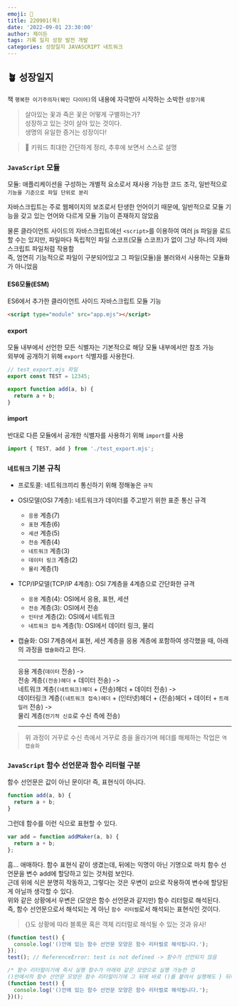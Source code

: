 ```yaml
---
emoji: 🌱
title: 220901(목)
date: '2022-09-01 23:30:00'
author: 제이든
tags: 기록 일지 성장 발전 개발
categories: 성장일지 JAVASCRIPT 네트워크
---
```


## 🪴 성장일지

책 `행복한 이기주의자(웨인 다이어)`의 내용에 자극받아 시작하는 소박한 `성장기록`

> 살아있는 꽃과 죽은 꽃은 어떻게 구별하는가?<br/>
> 성장하고 있는 것이 살아 있는 것이다.<br/>
> 생명의 유일한 증거는 성장이다!

> 🌳 키워드
> 최대한 간단하게 정리, 추후에 보면서 스스로 설명

### `JavaScript` 모듈

모듈: 애플리케이션을 구성하는 개별적 요소로서 재사용 가능한 코드 조각, 일반적으로 `기능을 기준으로 파일 단위로 분리`

자바스크립트는 주로 웹페이지의 보조로서 탄생한 언어이기 때문에, 일반적으로 모듈 기능을 갖고 있는 언어와 다르게 모듈 기능이 존재하지 않았음

물론 클라이언트 사이드의 자바스크립트에선 `<script>`를 이용하여 여러 js 파일을 로드할 수는 있지만, 파일마다 독립적인 파일 스코프(모듈 스코프)가 없이 그냥 하나의 자바스크립트 파일처럼 작용함<br/>
즉, 엄연히 기능적으로 파일이 구분되어있고 그 파일(모듈)을 불러와서 사용하는 모듈화가 아니었음

#### ES6모듈(ESM)

ES6에서 추가한 클라이언트 사이드 자바스크립트 모듈 기능<br/>

```html
<script type="module" src="app.mjs"></script>
```

#### export

모듈 내부에서 선언한 모든 식별자는 기본적으로 해당 모듈 내부에서만 참조 가능<br/>
외부에 공개하기 위해 `export` 식별자를 사용한다.

```js
// test_export.mjs 파일
export const TEST = 12345;

export function add(a, b) {
  return a + b;
}
```

#### import

반대로 다른 모듈에서 공개한 식별자를 사용하기 위해 `import`를 사용

```js
import { TEST, add } from './test_export.mjs';
```

### `네트워크` 기본 규칙

- 프로토콜: 네트워크끼리 통신하기 위해 정해놓은 `규칙`
- OSI모델(OSI 7계층): 네트워크가 데이터를 주고받기 위한 표준 통신 규격
  - `응용` 계층(7)
  - `표현` 계층(6)
  - `세션` 계층(5)
  - `전송` 계층(4)
  - `네트워크` 계층(3)
  - `데이터 링크` 계층(2)
  - `물리` 계층(1)
- TCP/IP모델(TCP/IP 4계층): OSI 7계층을 4계층으로 간단화한 규격

  - `응용` 계층(4): OSI에서 응용, 표현, 세션
  - `전송` 계층(3): OSI에서 전송
  - `인터넷` 계층(2): OSI에서 네트워크
  - `네트워크 접속` 계층(1): OSI에서 데이터 링크, 물리

- 캡슐화: OSI 7계층에서 표현, 세션 계층을 응용 계층에 포함하여 생각했을 때, 아래의 과정을 `캡슐화`라고 한다.

  ***

  응용 계층(`데이터` 전송) -><br/>
  전송 계층(`(전송)헤더` + 데이터 전송) -><br/>
  네트워크 계층(`(네트워크)헤더` + (전송)헤더 + 데이터 전송) -><br/>
  데이터링크 계층(`(네트워크 접속)헤더` + (인터넷)헤더 + (전송)헤더 + 데이터 + `트레일러` 전송) -><br/>
  물리 계층(`전기적 신호`로 수신 측에 전송)

  ***

> 위 과정이 거꾸로 수신 측에서 거꾸로 층을 올라가며 헤더를 해체하는 작업은 `역캡슐화`

### `JavaScript` 함수 선언문과 함수 리터럴 구분

함수 선언문은 값이 아닌 문이다! 즉, 표현식이 아니다.

```js
function add(a, b) {
  return a + b;
}
```

그런데 함수를 이런 식으로 표현할 수 있다.

```js
var add = function addMaker(a, b) {
  return a + b;
};
```

흠... 애매하다. 함수 표현식 같이 생겼는데, 뒤에는 익명이 아닌 기명으로 마치 함수 선언문을 변수 add에 할당하고 있는 것처럼 보인다.<br/>
근데 위에 식은 분명히 작동하고, 그렇다는 것은 우변이 `값`으로 작용하여 변수에 할당된 게 아닐까 생각할 수 있다.<br/>
위와 같은 상황에서 우변은 (모양은 함수 선언문과 같지만) 함수 리터럴로 해석된다.<br/>
즉, 함수 선언문으로서 해석되는 게 아닌 `함수 리터럴`로서 해석되는 표현식인 것이다.

> {}도 상황에 따라 블록문 혹은 객체 리터럴로 해석될 수 있는 것과 유사!

```js
(function test() {
  console.log('()안에 있는 함수 선언문 모양은 함수 리터럴로 해석됩니다.');
});
test(); // ReferenceError: test is not defined -> 함수가 선언되지 않음

/* 함수 리터럴이기에 즉시 실행 함수가 아래와 같은 모양으로 실행 가능한 것
()안에서의 함수 선언문 모양은 함수 리터럴이기에 그 뒤에 바로 ()를 붙여서 실행해도 } 뒤에 ;가 자동으로 붙지 않는다. */
(function test() {
  console.log('()안에 있는 함수 선언문 모양은 함수 리터럴로 해석됩니다.');
})();
```

```toc

```
